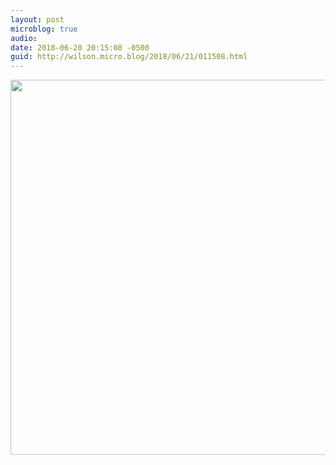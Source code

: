 ```yaml
---
layout: post
microblog: true
audio: 
date: 2018-06-20 20:15:08 -0500
guid: http://wilson.micro.blog/2018/06/21/011508.html
---
```



<img src="http://wilson.micro.blog/uploads/2018/e0c464eaf7.jpg" width="600" height="600" />
